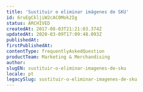 ```yaml
---
title: 'Sustituir o eliminar imágenes de SKU'
id: 6ruEgCkljiW2cAC0Mok2Ig
status: ARCHIVED
createdAt: 2017-08-03T21:21:03.374Z
updatedAt: 2020-03-09T17:09:48.093Z
publishedAt: 
firstPublishedAt: 
contentType: frequentlyAskedQuestion
productTeam: Marketing & Merchandising
author: 
slugEN: sustituir-o-eliminar-imagenes-de-sku
locale: pt
legacySlug: sustituir-o-eliminar-imagenes-de-sku
---
```



